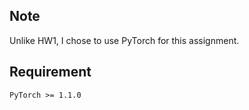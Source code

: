 ## Note 
Unlike HW1, I chose to use PyTorch for this assignment.

## Requirement 
`PyTorch >= 1.1.0` 
